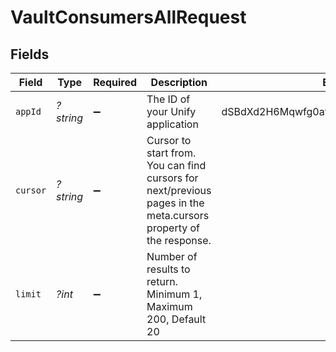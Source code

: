 # VaultConsumersAllRequest


## Fields

| Field                                                                                                            | Type                                                                                                             | Required                                                                                                         | Description                                                                                                      | Example                                                                                                          |
| ---------------------------------------------------------------------------------------------------------------- | ---------------------------------------------------------------------------------------------------------------- | ---------------------------------------------------------------------------------------------------------------- | ---------------------------------------------------------------------------------------------------------------- | ---------------------------------------------------------------------------------------------------------------- |
| `appId`                                                                                                          | *?string*                                                                                                        | :heavy_minus_sign:                                                                                               | The ID of your Unify application                                                                                 | dSBdXd2H6Mqwfg0atXHXYcysLJE9qyn1VwBtXHX                                                                          |
| `cursor`                                                                                                         | *?string*                                                                                                        | :heavy_minus_sign:                                                                                               | Cursor to start from. You can find cursors for next/previous pages in the meta.cursors property of the response. |                                                                                                                  |
| `limit`                                                                                                          | *?int*                                                                                                           | :heavy_minus_sign:                                                                                               | Number of results to return. Minimum 1, Maximum 200, Default 20                                                  |                                                                                                                  |